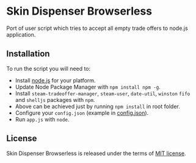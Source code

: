 # Skin Dispenser Browserless

Port of user script which tries to accept all empty trade offers to node.js application.

## Installation
To run the script you will need to:
* Install [node.js](https://nodejs.org) for your platform.
* Update Node Package Manager with ```npm install npm -g```.
* Install ```steam-tradeoffer-manager```, ```steam-user```, ```date-util```, ```winston``` ```fifo``` and ```shelljs``` packages with ```npm```.
* Above can be achieved just by running ```npm install``` in root folder.
* Configure your ```config.json``` (example in [config.json](./src/config.json)).
* Run ```app.js``` with ```node```.

## License
Skin Dispenser Browserless is released under the terms of [MIT license](./LICENSE.md).
